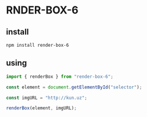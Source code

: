 # RNDER-BOX-6

## install

`npm install render-box-6`

## using

```js
import { renderBox } from "render-box-6";

const element = document.getElementById("selector");

const imgURL = "http://kun.uz";

renderBox(element, imgURL);
```